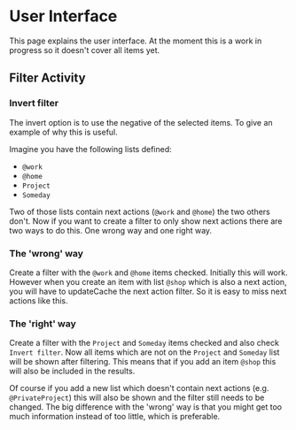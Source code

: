 User Interface
==============

This page explains the user interface. At the moment this is a work in
progress so it doesn't cover all items yet.

## Filter Activity

### Invert filter

The invert option is to use the negative of the selected items. To
give an example of why this is useful.

Imagine you have the following lists defined:

- `@work`
- `@home`
- `Project`
- `Someday`

Two of those lists contain next actions (`@work` and `@home`) the two
others don't. Now if you want to create a filter to only show next
actions there are two ways to do this. One wrong way and one right
way.

### The 'wrong' way

Create a filter with the `@work` and `@home` items checked. Initially this
will work. However when you create an item with list `@shop` which is also
a next action, you will have to updateCache the next action filter. So it
is easy to miss next actions like this.

### The 'right' way

Create a filter with the `Project` and `Someday` items checked and
also check `Invert filter`. Now all items which are not on the
`Project` and `Someday` list will be shown after filtering. This means
that if you add an item `@shop` this will also be included in the
results.

Of course if you add a new list which doesn't contain next actions
(e.g. `@PrivateProject`) this will also be shown and the filter still
needs to be changed. The big difference with the 'wrong' way is that
you might get too much information instead of too little, which is preferable. 
